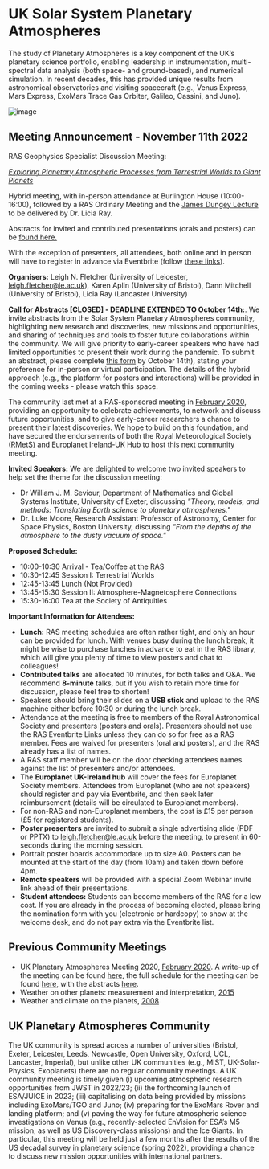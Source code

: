 # UK Solar System Planetary Atmospheres

The study of Planetary Atmospheres is a key component of the UK’s planetary science portfolio, enabling leadership in instrumentation, multi-spectral data analysis (both space- and ground-based), and numerical simulation.  In recent decades, this has provided unique results from astronomical observatories and visiting spacecraft (e.g., Venus Express, Mars Express, ExoMars Trace Gas Orbiter, Galileo, Cassini, and Juno).  

![image](https://user-images.githubusercontent.com/4047392/182591493-bda24ebf-347c-4e2c-8fa1-613bd89014cb.png)

## Meeting Announcement - November 11th 2022

RAS Geophysics Specialist Discussion Meeting:  

[*Exploring Planetary Atmospheric Processes from Terrestrial Worlds to Giant Planets*](https://ras.ac.uk/events-and-meetings/ras-meetings/exploring-planetary-atmospheric-processes-terrestrial-worlds-giant)

Hybrid meeting, with in-person attendance at Burlington House (10:00-16:00), followed by a RAS Ordinary Meeting and the [James Dungey Lecture](https://ras.ac.uk/awards-and-grants/awards/2276-james-dungey-lecture) to be delivered by Dr. Licia Ray.

Abstracts for invited and contributed presentations (orals and posters) can be [found here.](abstracts.md)

With the exception of presenters, all attendees, both online and in person will have to register in advance via Eventbrite (follow [these links](https://ras.ac.uk/events-and-meetings/ras-meetings/exploring-planetary-atmospheric-processes-terrestrial-worlds-giant)).

**Organisers:**  Leigh N. Fletcher (University of Leicester, leigh.fletcher@le.ac.uk),  Karen Aplin (University of Bristol), Dann Mitchell (University of Bristol), Licia Ray (Lancaster University)   

**Call for Abstracts [CLOSED] - DEADLINE EXTENDED TO October 14th:**. We invite abstracts from the Solar System Planetary Atmospheres community, highlighting new research and discoveries, new missions and opportunities, and sharing of techniques and tools to foster future collaborations within the community.  We will give priority to early-career speakers who have had limited opportunities to present their work during the pandemic.  To submit an abstract, please complete [this form](https://forms.office.com/Pages/ResponsePage.aspx?id=MH_ksn3NTkql2rGM8aQVGxN8Wl3UNtNPs5DGMjd0UFdUNzFFUzZVWEU2NDA4MDNEME5DVDcxRTRRRi4u) by October 14th), stating your preference for in-person or virtual participation.  The details of the hybrid approach (e.g., the platform for posters and interactions) will be provided in the coming weeks - please watch this space.

The community last met at a RAS-sponsored meeting in [February 2020](https://doi.org/10.1093/astrogeo/ataa040), providing an opportunity to celebrate achievements, to network and discuss future opportunities, and to give early-career researchers a chance to present their latest discoveries.  We hope to build on this foundation, and have secured the endorsements of both the Royal Meteorological Society (RMetS) and Europlanet Ireland-UK Hub to host this next community meeting.  

**Invited Speakers:** We are delighted to welcome two invited speakers to help set the theme for the discussion meeting:
* Dr William J. M. Seviour, Department of Mathematics and Global Systems Institute, University of Exeter, discussing *"Theory, models, and methods: Translating Earth science to planetary atmospheres."*
* Dr. Luke Moore, Research Assistant Professor of Astronomy, Center for Space Physics, Boston University, discussing *"From the depths of the atmosphere to the dusty vacuum of space."*

**Proposed Schedule:**
* 10:00-10:30 Arrival - Tea/Coffee at the RAS
* 10:30-12:45 Session I: Terrestrial Worlds
* 12:45-13:45 Lunch (Not Provided)
* 13:45-15:30 Session II: Atmosphere-Magnetosphere Connections
* 15:30-16:00 Tea at the Society of Antiquities

**Important Information for Attendees:**
* **Lunch:** RAS meeting schedules are often rather tight, and only an hour can be provided for lunch.  With venues busy during the lunch break, it might be wise to purchase lunches in advance to eat in the RAS library, which will give you plenty of time to view posters and chat to colleagues!
* **Contributed talks** are allocated 10 minutes, for both talks and Q&A.  We recommend **8-minute** talks, but if you wish to retain more time for discussion, please feel free to shorten!
* Speakers should bring their slides on a **USB stick** and upload to the RAS machine either before 10:30 or during the lunch break.
* Attendance at the meeting is free to members of the Royal Astronomical Society and presenters (posters and orals).  Presenters should not use the RAS Eventbrite Links unless they can do so for free as a RAS member.  Fees are waived for presenters (oral and posters), and the RAS already has a list of names.  
* A RAS staff member will be on the door checking attendees names against the list of presenters and/or attendees.
* The **Europlanet UK-Ireland hub** will cover the fees for Europlanet Society members. Attendees from Europlanet (who are not speakers) should register and pay via Eventbrite, and then seek later reimbursement (details will be circulated to Europlanet members).
* For non-RAS and non-Europlanet members, the cost is £15 per person (£5 for registered students).
* **Poster presenters** are invited to submit a single advertising slide (PDF or PPTX) to leigh.fletcher@le.ac.uk before the meeting, to present in 60-seconds during the morning session.
* Portrait poster boards accommodate up to size A0.  Posters can be mounted at the start of the day (from 10am) and taken down before 4pm.
* **Remote speakers** will be provided with a special Zoom Webinar invite link ahead of their presentations.
* **Student attendees:** Students can become members of the RAS for a low cost.  If you are already in the process of becoming elected, please bring the nomination form with you (electronic or hardcopy) to show at the welcome desk, and do not pay extra via the Eventbrite list.

## Previous Community Meetings

* UK Planetary Atmospheres Meeting 2020, [February 2020](https://doi.org/10.1093/astrogeo/ataa040).  A write-up of the meeting can be found [here](UKSSPA2020_astrogeo_fletcher.pdf), the full schedule for the meeting can be found [here](meeting2020.md), with the abstracts [here](UKSSPA2020_programme.pdf). 
* Weather on other planets: measurement and interpretation, [2015](https://rmets.onlinelibrary.wiley.com/doi/10.1002/wea.2761)
* Weather and climate on the planets, [2008](https://rmets.onlinelibrary.wiley.com/doi/10.1002/wea.273)  

## UK Planetary Atmospheres Community

The UK community is spread across a number of universities (Bristol, Exeter, Leicester, Leeds, Newcastle, Open University, Oxford, UCL, Lancaster, Imperial), but unlike other UK communities (e.g., MIST, UK-Solar-Physics, Exoplanets) there are no regular community meetings.   A UK community meeting is timely given (i) upcoming atmospheric research opportunities from JWST in 2022/23; (ii) the forthcoming launch of ESA/JUICE in 2023; (iii) capitalising on data being provided by missions including ExoMars/TGO and Juno; (iv) preparing for the ExoMars Rover and landing platform; and (v) paving the way for future atmospheric science investigations on Venus (e.g., recently-selected EnVision for ESA’s M5 mission, as well as US Discovery-class missions) and the Ice Giants.  In particular, this meeting will be held just a few months after the results of the US decadal survey in planetary science (spring 2022), providing a chance to discuss new mission opportunities with international partners.  
